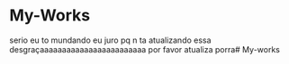 # My-Works
serio eu to mundando eu juro pq n ta atualizando essa desgraçaaaaaaaaaaaaaaaaaaaaaaaa por favor atualiza porra# My-works
